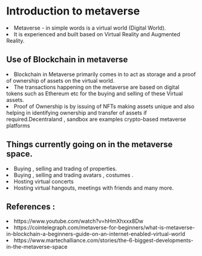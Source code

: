 # Introduction to metaverse
<li> Metaverse - in simple words is a virtual world (Digital World).
<li> It is experienced and built based on Virtual Reality and Augmented Reality.
  
##  Use of Blockchain in metaverse
<li> Blockchain in Metaverse primarily comes in to act as storage and a proof of ownership of assets on the virtual world.
<li> The transactions happening on the metaverse are based on digital tokens such as Ethereum etc for the buying and selling of these Virtual assets.
<li> Proof of Ownership is by issuing of NFTs making assets unique and also helping in identifying ownership and transfer of assets if required.Decentraland , sandbox are examples crypto-based metaverse platforms
  
## Things currently going on in the metaverse space.
<li> Buying , selling and trading of properties.
<li> Buying , selling and trading avatars , costumes .
<li> Hosting virtual concerts
<li> Hosting virtual hangouts, meetings with friends and many more.
  
## References :
<li> https://www.youtube.com/watch?v=hHmXhxxx8Dw
<li> https://cointelegraph.com/metaverse-for-beginners/what-is-metaverse-in-blockchain-a-beginners-guide-on-an-internet-enabled-virtual-world
<li> https://www.martechalliance.com/stories/the-6-biggest-developments-in-the-metaverse-space
